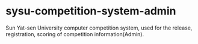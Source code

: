 # sysu-competition-system-admin
Sun Yat-sen University computer competition system, used for the release, registration, scoring of competition information(Admin).
